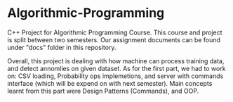 # Algorithmic-Programming
C++ Project for Algorithmic Programming Course.
This course and project is split between two semesters.
Our assignment documents can be found under "docs" folder in this repository.

Overall, this project is dealing with how machine can process training data, and detect annomlies on given dataset.
As for the first part, we had to work on:
CSV loading, Probability ops implemetions, and server with commands interface (which will be expend on with next semester).
Main concepts learnt from this part were Design Patterns (Commands), and OOP.

